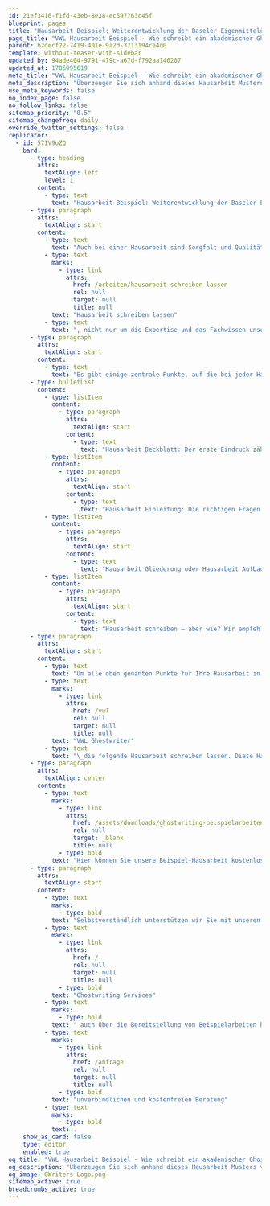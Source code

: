 ```yaml
---
id: 21ef3416-f1fd-43eb-8e38-ec597763c45f
blueprint: pages
title: "Hausarbeit Beispiel: Weiterentwicklung der Baseler Eigenmittelübereinkunft"
page_title: "VWL Hausarbeit Beispiel - Wie schreibt ein akademischer Ghostwriter?"
parent: b2decf22-7419-401e-9a2d-3713194ce4d0
template: without-teaser-with-sidebar
updated_by: 94ade404-9791-479c-a67d-f792aa146207
updated_at: 1705995619
meta_title: "VWL Hausarbeit Beispiel - Wie schreibt ein akademischer Ghostwriter?"
meta_description: "Überzeugen Sie sich anhand dieses Hausarbeit Musters von unseren Qualitätsstandards und nutzen Sie diese als Orientierung. Erfahren Sie hier mehr."
use_meta_keywords: false
no_index_page: false
no_follow_links: false
sitemap_priority: "0.5"
sitemap_changefreq: daily
override_twitter_settings: false
replicator:
  - id: 57IV9oZQ
    bard:
      - type: heading
        attrs:
          textAlign: left
          level: 1
        content:
          - type: text
            text: "Hausarbeit Beispiel: Weiterentwicklung der Baseler Eigenmittelübereinkunft"
      - type: paragraph
        attrs:
          textAlign: start
        content:
          - type: text
            text: "Auch bei einer Hausarbeit sind Sorgfalt und Qualität überaus wichtig. Genau aus diesem Grund haben wir uns bei GWriters dazu entschieden, ein Hausarbeit Beispiel für alle Kunden und Interessierte zu veröffentlichen, in dem demonstriert wird, wie eine qualitative Hausarbeit auf akademischem Niveau geschrieben wird. Wir haben diese\_"
          - type: text
            marks:
              - type: link
                attrs:
                  href: /arbeiten/hausarbeit-schreiben-lassen
                  rel: null
                  target: null
                  title: null
            text: "Hausarbeit schreiben lassen"
          - type: text
            text: ", nicht nur um die Expertise und das Fachwissen unserer Experten zu demonstrieren, sondern auch, um anderen Nutzern zu helfen, beispielsweise eine Schreibblockade zu überwinden oder für die eigene Hausarbeit ein Beispiel zur Anregung zu haben, das zeigt, wie mit dem Argumentationsgang begonnen werden könnte."
      - type: paragraph
        attrs:
          textAlign: start
        content:
          - type: text
            text: "Es gibt einige zentrale Punkte, auf die bei jeder Hausarbeit unbedingt geachtet werden sollte. Diese fassen wir nicht nur in der folgenden Liste mit kurzen Erklärungen zusammen, sondern demonstrieren diese auch anschließend in unserer Muster Hausarbeit."
      - type: bulletList
        content:
          - type: listItem
            content:
              - type: paragraph
                attrs:
                  textAlign: start
                content:
                  - type: text
                    text: "Hausarbeit Deckblatt: Der erste Eindruck zählt auch bei einer Hausarbeit!"
          - type: listItem
            content:
              - type: paragraph
                attrs:
                  textAlign: start
                content:
                  - type: text
                    text: "Hausarbeit Einleitung: Die richtigen Fragen zum Thema sollten hier gestellt und dann in der Hausarbeit beantwortet werden, zusammen mit einem Überblick des gesamten Themas."
          - type: listItem
            content:
              - type: paragraph
                attrs:
                  textAlign: start
                content:
                  - type: text
                    text: "Hausarbeit Gliederung oder Hausarbeit Aufbau: Wichtig ist dies nicht nur um Übersicht zu schaffen und der Hausarbeit eine Struktur zu geben, sondern auch als vorbereitende Aufgabe, um selbst einen Plan für die Verschriftlichung zu entwickeln."
          - type: listItem
            content:
              - type: paragraph
                attrs:
                  textAlign: start
                content:
                  - type: text
                    text: "Hausarbeit schreiben – aber wie? Wir empfehlen mit den oben genannten Punkten zu beginnen und sich bereits bei der Recherche nach der Gliederung der Hausarbeit zu richten. So können Sie strukturiert und planvoll Ihr Ziel erreichen."
      - type: paragraph
        attrs:
          textAlign: start
        content:
          - type: text
            text: "Um alle oben genanten Punkte für Ihre Hausarbeit in einem anschaulichen Beispiel zu illustrieren, haben wir von einem unserer versiertesten\_"
          - type: text
            marks:
              - type: link
                attrs:
                  href: /vwl
                  rel: null
                  target: null
                  title: null
            text: "VWL Ghostwriter"
          - type: text
            text: "\_die folgende Hausarbeit schreiben lassen. Diese Hausarbeit Beispiel beinhaltet demnach selbstverständlich Deckblatt, Gliederung, Einleitung der Hausarbeit und einen professionell strukturierten, wissenschaftlich fundierten Text."
      - type: paragraph
        attrs:
          textAlign: center
        content:
          - type: text
            marks:
              - type: link
                attrs:
                  href: /assets/downloads/ghostwriting-beispielarbeiten/Hausarbeit-Beispiel-VWL-Weiterentwicklung-der-Baseler-Eigenmitteluberkunft.pdf
                  rel: null
                  target: _blank
                  title: null
              - type: bold
            text: "Hier können Sie unsere Beispiel-Hausarbeit kostenlos herunterladen!"
      - type: paragraph
        attrs:
          textAlign: start
        content:
          - type: text
            marks:
              - type: bold
            text: "Selbstverständlich unterstützen wir Sie mit unseren akademischen "
          - type: text
            marks:
              - type: link
                attrs:
                  href: /
                  rel: null
                  target: null
                  title: null
              - type: bold
            text: "Ghostwriting Services"
          - type: text
            marks:
              - type: bold
            text: " auch über die Bereitstellung von Beispielarbeiten hinaus. Wenn Sie eine Mustervorlage für Ihre Hausarbeit schreiben lassen möchten, dann stellen Sie jetzt Ihre Anfrage und wir helfen Ihnen weiter mit einer\_"
          - type: text
            marks:
              - type: link
                attrs:
                  href: /anfrage
                  rel: null
                  target: null
                  title: null
              - type: bold
            text: "unverbindlichen und kostenfreien Beratung"
          - type: text
            marks:
              - type: bold
            text: .
    show_as_card: false
    type: editor
    enabled: true
og_title: "VWL Hausarbeit Beispiel - Wie schreibt ein akademischer Ghostwriter?"
og_description: "Überzeugen Sie sich anhand dieses Hausarbeit Musters von unseren Qualitätsstandards und nutzen Sie diese als Orientierung. Erfahren Sie hier mehr."
og_image: GWriters-Logo.png
sitemap_active: true
breadcrumbs_active: true
---
```

